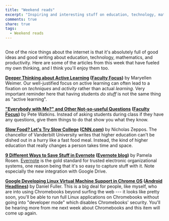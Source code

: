 ```yaml
---
title: "Weekend reads"
excerpt: "Inspiring and interesting stuff on education, technology, math, and productivity from around the web from this week."
comments: true
share: true
tags:
  - Weekend reads
---
```


<img src="{{ site.url }}{{ site.baseurl }}/assets/images/weekendreads/reading_2018-03-03.jpg" alt="" class="full">

One of the nice things about the internet is that it's absolutely full of good ideas and good writing about education, technology,  mathematics, and productivity. Here are some of the articles from this week that have fueled my own thinking, and I think you'll enjoy them too. 

__[Deeper Thinking about Active Learning](https://www.facultyfocus.com/articles/teaching-professor-blog/deeper-thinking-active-learning/) ([Faculty Focus](https://www.facultyfocus.com/))__ by Maryellen Weimer. Our well-justified focus on active learning can often lead to a fixation on _techniques_ and _activity_ rather than actual _learning_. Very important reminder here that having students _do stuff_ is not the same thing as "active learning". 

__["Everybody with Me?" and Other Not-so-useful Questions](https://www.facultyfocus.com/articles/teaching-and-learning/bad-questions-prompts/) ([Faculty Focus](https://www.facultyfocus.com/))__ by Pete Watkins. Instead of asking students during class if they have any questions, give them things to do that show you what they know. 

__[Slow Food? Let's Try Slow College](https://www.cnn.com/2018/03/01/opinions/the-case-for-slow-college-zeppos-opinion/index.html) ([CNN.com](http://cnn.com))__ by Nicholas Zeppos. The chancellor of Vanderbilt University writes that higher education can't be dished out in a hurry like a fast food meal. Instead, the kind of higher education that really changes a person takes time and space. 

__[9 Different Ways to Save Stuff in Evernote](https://blog.evernote.com/blog/2018/02/23/9-ways-save-stuff-evernote/) ([Evernote blog](http://blog.evernote.com))__ by Pamela Rosen. [Evernote](http://evernote.com) is the gold standard for trusted electronic organizational systems, one reason being that it's so easy to capture stuff with it. Note especially the new integration with Google Drive. 

__[Google Developing Linux Virtual Machine Support in Chrome OS](https://www.androidheadlines.com/2018/02/google-developing-linux-virtual-machine-support-in-chrome-os.html) ([Android Headlines](https://www.androidheadlines.com/))__ by Daniel Fuller. This is a big deal for people, like myself, who are into using Chromebooks beyond surfing the web --- it looks like pretty soon, you'll be able to run full Linux applications on Chromebooks without going into "developer mode" which disables Chromebooks' security. You'll be hearing more from me next week about Chromebooks and this item will come up again. 




<!--stackedit_data:
eyJoaXN0b3J5IjpbLTg5MDc1MTUwNF19
-->
<!--stackedit_data:
eyJoaXN0b3J5IjpbMTM4NzU1NTQxNiwtODkwNzUxNTA0XX0=
-->